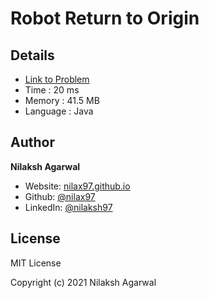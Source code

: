 # Robot Return to Origin


## Details

* [Link to Problem](https://leetcode.com/problems/robot-return-to-origin/)
* Time : 20 ms
* Memory : 41.5 MB
* Language : Java

## Author

**Nilaksh Agarwal**

* Website: [nilax97.github.io](https://nilax97.github.io/)
* Github: [@nilax97](https://github.com/nilax97)
* LinkedIn: [@nilaksh97](https://linkedin.com/in/nilaksh97)

## License

MIT License

Copyright (c) 2021 Nilaksh Agarwal
